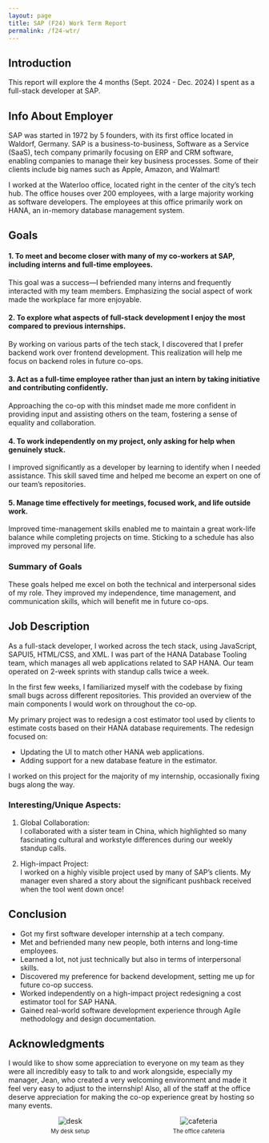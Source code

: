 ```yaml
---
layout: page
title: SAP (F24) Work Term Report
permalink: /f24-wtr/
---
```


## **Introduction**
This report will explore the 4 months (Sept. 2024 - Dec. 2024) I spent as a full-stack developer at SAP.

## **Info About Employer**
SAP was started in 1972 by 5 founders, with its first office located in Waldorf, Germany. SAP is a business-to-business, Software as a Service (SaaS), tech company primarily focusing on ERP and CRM software, enabling companies to manage their key business processes. Some of their clients include big names such as Apple, Amazon, and Walmart!

I worked at the Waterloo office, located right in the center of the city’s tech hub. The office houses over 200 employees, with a large majority working as software developers. The employees at this office primarily work on HANA, an in-memory database management system.

## **Goals**

#### 1. To meet and become closer with many of my co-workers at SAP, including interns and full-time employees.
This goal was a success—I befriended many interns and frequently interacted with my team members. Emphasizing the social aspect of work made the workplace far more enjoyable.

#### 2. To explore what aspects of full-stack development I enjoy the most compared to previous internships.
By working on various parts of the tech stack, I discovered that I prefer backend work over frontend development. This realization will help me focus on backend roles in future co-ops.

#### 3. Act as a full-time employee rather than just an intern by taking initiative and contributing confidently.  
Approaching the co-op with this mindset made me more confident in providing input and assisting others on the team, fostering a sense of equality and collaboration.

#### 4. To work independently on my project, only asking for help when genuinely stuck.
I improved significantly as a developer by learning to identify when I needed assistance. This skill saved time and helped me become an expert on one of our team’s repositories.

#### 5. Manage time effectively for meetings, focused work, and life outside work. 
Improved time-management skills enabled me to maintain a great work-life balance while completing projects on time. Sticking to a schedule has also improved my personal life.

### Summary of Goals
These goals helped me excel on both the technical and interpersonal sides of my role. They improved my independence, time management, and communication skills, which will benefit me in future co-ops.

## **Job Description**
As a full-stack developer, I worked across the tech stack, using JavaScript, SAPUI5, HTML/CSS, and XML. I was part of the HANA Database Tooling team, which manages all web applications related to SAP HANA. Our team operated on 2-week sprints with standup calls twice a week.

In the first few weeks, I familiarized myself with the codebase by fixing small bugs across different repositories. This provided an overview of the main components I would work on throughout the co-op.

My primary project was to redesign a cost estimator tool used by clients to estimate costs based on their HANA database requirements. The redesign focused on:
- Updating the UI to match other HANA web applications.
- Adding support for a new database feature in the estimator.

I worked on this project for the majority of my internship, occasionally fixing bugs along the way.

### Interesting/Unique Aspects:
1. Global Collaboration:  
   I collaborated with a sister team in China, which highlighted so many fascinating cultural and workstyle differences during our weekly standup calls.

2. High-impact Project:  
   I worked on a highly visible project used by many of SAP’s clients. My manager even shared a story about the significant pushback received when the tool went down once!

## **Conclusion**
- Got my first software developer internship at a tech company.  
- Met and befriended many new people, both interns and long-time employees.  
- Learned a lot, not just technically but also in terms of interpersonal skills.  
- Discovered my preference for backend development, setting me up for future co-op success.  
- Worked independently on a high-impact project redesigning a cost estimator tool for SAP HANA.  
- Gained real-world software development experience through Agile methodology and design documentation.

## **Acknowledgments**
I would like to show some appreciation to everyone on my team as they were all incredibly easy to talk to and work alongside, especially my manager, Jean, who created a very welcoming environment and made it feel very easy to adjust to the internship! Also, all of the staff at the office deserve appreciation for making the co-op experience great by hosting so many events. 

<div style="display: flex; gap: 10px;">
    <div style="flex: 1; text-align: center;">
        <img src="../images/desk.jpg" alt="desk" style="max-width: 100%;">
        <p style="font-size: 0.8em; margin-top: 5px;">My desk setup</p>
    </div>
    <div style="flex: 1; text-align: center;">
        <img src="../images/cafeteria.jpg" alt="cafeteria" style="max-width: 100%;">
        <p style="font-size: 0.8em; margin-top: 5px;">The office cafeteria</p>
    </div>
</div>